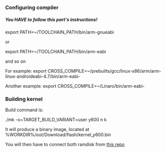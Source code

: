 ### Configuring compiler
##### You HAVE to follow this part's instructions!
export PATH=~/TOOLCHAIN_PATH/bin/arm-gnueabi

or

export PATH=~/TOOLCHAIN_PATH/bin/arm-eabi

and so on


For example: export CROSS_COMPILE=~/prebuilts/gcc/linux-x86/arm/arm-linux-androideabi-4.7/bin/arm-eabi-

Another example:
export CROSS_COMPILE=~/Linaro/bin/arm-eabi-

### Building kernel
Build command is:

./mk -o=TARGET_BUILD_VARIANT=user y600 n k

It will produce a binary image, located at %WORKDIR%/out/Download/flash/kernel_y600.bin

You will then have to connect both ramdisk from [this repo](https://github.com/mradermaxlol/HWY600-ramdisk)
